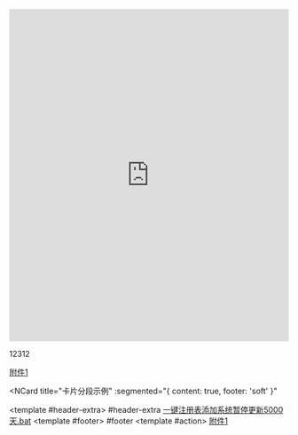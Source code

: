 



<!-- <iframe src="/a.pdf" width="100%" height="1000"> </iframe> -->


<iframe frameborder="0" style="width:100%;height:600px;" src="https://viewer.diagrams.net/?tags=%7B%7D&highlight=0000ff&edit=_blank&layers=1&nav=1&title=%E6%9C%AA%E5%91%BD%E5%90%8D%E7%BB%98%E5%9B%BE.drawio#R7V1bd9sqGv01eUyW0F2PsZP0dKaZ0znpadealywiY5sTSagSyu3XD%2BhiWwInSqqba9y1UgkhhNibDXzApxNjHj59SmC8viYLFJzo2uLpxLg40XWgeS77j4c8FyGurhUBqwQvykjbgBv8gqo7y9AML1Bai0gJCSiO64E%2BiSLk01oYTBLyWI%2B2JEH9qTFcISHgxoeBGPoDL%2Bi6DAW2t73wB8KrNa3ezykuhLCKXL5JuoYL8rgTZFyeGPOEEFochU9zFPDCq8qluO9qz9VNxhIU0TY3nP73H5r88%2FfLXxeX13%2F9z7q%2Bcskfp8AsknmAQVa%2B8XkIX0jEwm7Yq13De5SU%2BafPVaE8rjFFNzH0%2BfkjA%2F7EmK1pGLAzwA6XOAjmJCAJO49IhHgQiWgJLntkcV5FOdENLf%2Bx8AVM14hnWKtuKp%2FKz2GAVxE79tkbs1wZsweUUMywOi8vUMJzktKE3KOd1C9c2wYGu7JK4AKj7ZPLzKXsTXC0%2BoKWtHxSAO9Q8JWkmGIifeKXRoQ7QikJWQTGQwpxxCPnZRETzG%2B9fGAppGXqPgkCGKf4bvNmCfKzJMUP6C%2BUFqXEQ0WES9B5LtDTTlCJ%2BCdEQkSTZxalvOo6%2BplV3FRWQOCYVcjjltC6oRdh6x0uA7ukLiwr0WqT%2FpZn7KCkmpx2N%2FPv199mP%2BIvD%2FTlX5%2FXL8AKrk8NkXaHTrJ5%2FhuGZF0Qw20SQ7ccGTEqId4lhtMBL%2BRy9DYtSEYDVr%2FmG73XRKTZvyv%2B1H1Y7HKHR3ccJugCqGXkGlvehEbOFoFUu0TeYa0uI2QaFy%2B6xE88H4Kk8ERY4xLzG8KnFW%2BHz%2BBjap4tCEluA%2BLfd0MZ22wyxtYkjHFcCWHcngijK8J0SBgfJj1RxbDscYliKKJ0SpQQJbAnrpgWGFtWWnRPFFtasyWjOMD0uRu6ANtqaotmj80XS%2FGlS3UhyyVCtzEfGXdDGbspMWD0noutKNMhZQKO2F0W3HXDGN02ptfXdRRjOmTMmmQp6ootYGrdXVdxpUOu0DVKQpJS2FGDJBJmAn1eT6AMEDiTkCxa5BjysnqHhS43vznz2cU%2BcjSId5X%2FGiA2QOYl3AkauiD2QIaGKbGEGX2hUZndduC4%2FsLOqxmWyyfkZxRyE%2FIAFZvV6gtr9vtV7BSuUMinOG7DvFw74ZPpCHwyZTb3QWs3EE2r5z9uWMAXGN4tIDu4yiI%2Fx0o1FB%2FvhuaFebusirInPhmmNzqfRMtrwafP5Bv7%2BylBKGIFk6bsZE6SjlWKXbO1c8Nwdq5d4ASVpc6IlPBSaUk7dmWZ%2F6bIPSnPEpSSLPHRZz8nGTstjuqxVlsQeiKiKZ0zGpaI4kB6l4iKe%2BNwLxfMCNFbsrylaxytOuKgYzbNfxPoOgNxaL7LwfMIBs8Mq1QRcQQiEnoLNwB0wkFv2%2FxOiIPikF8NGA5jwACMpn3a9sbnk2gPUB28CWqbz8u%2BIxo6DRo63shmTF20gnzHC0Q454opaDVYncQkvsgdTzPGljB9n81DDQ1%2Bx6GBYTWXNDpSO%2B6wHHzdTqKGBr%2FX0MAyBA5q7ugcFBe%2F7XKwbCkUAUchICrb6U6MI3pzXnEK7Htti8l%2Fbjrn3ZVhmq7%2BPt7N5oBP2R8L79KoK0uINkW5E1fjbQj3b8asFDOxswM%2Bl3%2BXsKMVP6qGFTc0QTCUROicp55pXVy9k6fWuaHNrKPh6X2B1u0DB%2Bc2LaHpZi7DbS47dqUbo4ZlrjiXcU3uMDfZaedxHDCkup%2Bh5ZJpmY7pvY%2BKcwcY4OpoqBgWOHTTTLvNOQzXGX%2BwLM5h6ALRfsv1P6bbnNYEtkwKBl3%2Fo4vmfOM44HCF5VjAsUaHQ7SGm8cBh20Iq0882eqTQeEwRLuwdRxwuI47QThEQ6t9HHBIpu6kA6Bh4RBtjs5xwGHazfGobcs2hw0Lh2h%2Bc48DDlewhk4BDtEe5R0HHOIEiWuN3tE1RGtNtfb9d8fDniIepjgO%2FIZpboJgr0UFZPLAWvEn3IcN3Dq3ySek82xasxOLAwEzSko%2FN2BnjB%2FkvlH2OVwp%2FKd84ycXp2YdEaPpyUXiHen9czlC0y4DBxgSdMy%2BHKSY4rDwJrujNYC2lssdnOyfWb6dlhfSaVH25ywCsOOn7cW9ts5JgJxPDPWBKwBSYDUJsHpvwIoDzNxSNmEouq5vgkVWboaxeoJF6qiqhUMibnndNC6Vjzh9v6XS7IjFgmMvQzYOBJotKS%2FQV3mJI49KjxifokpfSmYXF9hzdq9NlPBmD4Q3TcEHF5B1jwdlfAtHOWixQlU58MkBsiIRDC63obtgoWhxzv0w8rgx4hZ2FNzlpxUMeeWBCa2ilR0zduMV5nnPMRZmGSzTmtkclW3XUHtPTeMv8SpIsqYgQQGk%2BAHVUpJBUCb3lTNztwMu%2BEXyNiFVMsVsRHnnFkwhMVNrkRgr1xWiQmI5Mzbv%2BnGytPB7Us25%2BFkSPM8S6N8j%2BnYXvt7f70E%2BTdCcg9FNmeFGl9U9r7fmRubj4Rf185Bqq9iIfrz%2BlkCfamea4dSR1vZ39n6xhltCJ0a3PlzDXUEuJIntqeHbxKqIZLlMUS8qINl6MhprKzq%2BwdqK3D2xNn%2FWTsoHx%2BJmx8QADXtDew6%2FmdQUGCyOvpTuHhRjeddH2%2F702oN3Fvu8l78OENwTiolNgMGSnTKKwYfEYNdwX2Ww81EGe7rIYCGxKTBYtLUcmwVM8FNoOaPbA6ohnTLptEFQsh7AGh%2FCFjadiQ7TnXY7o4cdpUt2NFTLx%2FfspVEt6YAtqehdz7GMj7aehmCjlSQ2hdazhSlOsXBAFpqm0aBNQ47aMtCq5GZfQlNgXwtvxop9A7LP1kXZ%2BiD%2FHK25AHiSDGzhHVkxcMjxLBBaYfPDY1jXE%2BgsJjYFFoqW8PrGQsXJOicZJbVqKVuJ7MZVaS9dw7pZxQPGxwhpCt9VY0l1SEiGH3zeiVGOh%2Fe%2BmGEL%2Flc2%2BdlyvEi1W8bLLOeK4yNy3HKsM80Bpu5a%2BV9HoIW%2BvWh9cFrHERbaj8t%2F29XG4b9kJ9Isw8FCqATSPbr7HFDV1yRvqCtfwFxf7ew6HvC4cfIwdt%2ByzGfstfJ9zbcL9IB9%2FrVXiROrX7cleQJngSNbMmeVCtb1cms5f0Sr97cE4pZ7vBV%2FBuSP2AnVbZn742H5owv8%2BTOmOOQFqyg0NQoBTdgRNQUOqTWf%2Fa359Kzmhl3d%2B7A1GmigRWo9L%2FqU7NhSdOmMLmIjY9hnpu04JvDYG7lG1aF%2F9zoAMWWrnrLXF42cP7%2B%2FmI9O5N2%2FXH798XxqzmbzNgvN67i9b9ff5fnlxeVFHW69aiRkG%2F6kLVv%2Bje4Z9O9XeV4aV7toEYAFaqBY4sjQqpCpbeHoZL5Yiow4vQlegWYqGzIHgMr2alDZhgBVX1s1pTiJOvxaFTomnJrGMOAOt6tWCpU4P3YI3nzGgMrQRoZKnEg6BE8%2FY0BlVsumx4JKnG05BC9AwzdUliH68R8UKHGS4BD8Aw0AlKPVexSS3t%2BgQEk%2BO3kIroMGqVLNGWjbGRkr0XR8CH6Fhq9V7ti9P8nHEg%2FB5dAQtao%2BLwq0sXt%2FQGaWkCx3JwkKeVpxmvH%2FF3nZMDxxPq8Z8tlMlgHNJ1GKfIpoxq%2FCBY5xypekc%2BtSgMtIKUOdJ8EDcZaGhJ9SFMZ5kjjy8QIvstyWk%2FE%2FDJf80yUaf0rxaH4WwlXEP%2BQKA%2Fwzg2fs6G9%2BHUU4zJ%2FNo%2BDi5IEF8sUo%2FOk%2FM%2B4PW4sI407GI6EnlPiYlq6GtSwIYOiT6rlFZJziKjf543Cc38j%2FwPy1Q%2FYWpCoAlh3K83NRPApmlOcXJ1me76rs%2BKSXlqA4QWvEakKSF2Ue%2BECCLGYZQnnW83LTUJryU59b78PdYkAZ%2B7PMVhjyaBHPfsFTFpAlPBuXTz6KKcoKwPJyJb4PkZ%2Ff4WcxXkBa3J2XQJwQvOAsL9AqkMgz5mdBDIsy5Iksl9jH%2FHyBUpQU8UISFBmGRdHjvIjTDY5ZeLZ328SbPsjFjRQd7Yt4verLxKkLOeBrJRrL%2FXXJ5IhpyuxhzW2l3UmCaA9TkqAkQUnCIJIAmv1u4Eq9Qct2VAFg9aUJsjkwpQlKE5QmjKEJhvRjg3s0welLE2SbYJQmKE1QmjCGJphA6hdfqgmvrdP4NU1o6dBLaYLSBKUJvZsTLEPqfl5uTzD70oSW7tKUJihNUJrQv4nRktoY5WOH3myMLR3QKU1QmqA0oXdNcKSbMvb0E4yeNKGtSz%2BlCUoTlCb0rgmu237sUC0Z7V4TZB%2BkUJqgNEFpwhiawNcrte8o9DUZye9viMJBfEJt%2BIXQrLOmyfAacoWZ1BunknAl4UrCh5DwplcyJgmSNfddCTg7TQj%2Ftt7m2ifueOCaLBCP8X8%3D"></iframe>

12312


<a href="/a.pdf" target="_blank">附件1</a>

<script setup>
import { NButton,NCarousel,NCard,NCarouselItem,NBackTop } from 'naive-ui'
</script>


<NCard
title="卡片分段示例"
:segmented="{
    content: true,
    footer: 'soft'
}"
>
<template #header-extra>
    #header-extra
</template>
<a href="https://gitee.com/zhangjunjiee/my-packages/blob/master/tools/%E4%B8%80%E9%94%AE%E6%B3%A8%E5%86%8C%E8%A1%A8%E6%B7%BB%E5%8A%A0%E7%B3%BB%E7%BB%9F%E6%9A%82%E5%81%9C%E6%9B%B4%E6%96%B05000%E5%A4%A9.bat" target="_blank">一键注册表添加系统暂停更新5000天.bat</a>
<template #footer>
    #footer
</template>
<template #action>
             <!-- https://gitee.com/zhangjunjiee/my-packages/blob/master/tools/%E7%AE%80%E5%8D%95%E8%A7%A3%E5%86%B3%E5%B1%80%E5%9F%9F%E7%BD%91%E5%85%B1%E4%BA%AB%E8%BD%AF%E4%BB%B6.exe -->
    <a href="https://gitee.com/zhangjunjiee/my-packages/raw/master/tools/%E7%AE%80%E5%8D%95%E8%A7%A3%E5%86%B3%E5%B1%80%E5%9F%9F%E7%BD%91%E5%85%B1%E4%BA%AB%E8%BD%AF%E4%BB%B6.exe" target="_blank">附件1</a>
</template>
</NCard>


